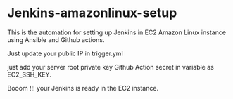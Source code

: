# Jenkins-amazonlinux-setup


This is the automation for setting up Jenkins in EC2 Amazon Linux instance using Ansible and Github actions.

Just update your public IP in trigger.yml

just add your server root private key  Github Action secret in variable as EC2_SSH_KEY. 

Booom !!! your Jenkins is ready in the EC2 instance.
